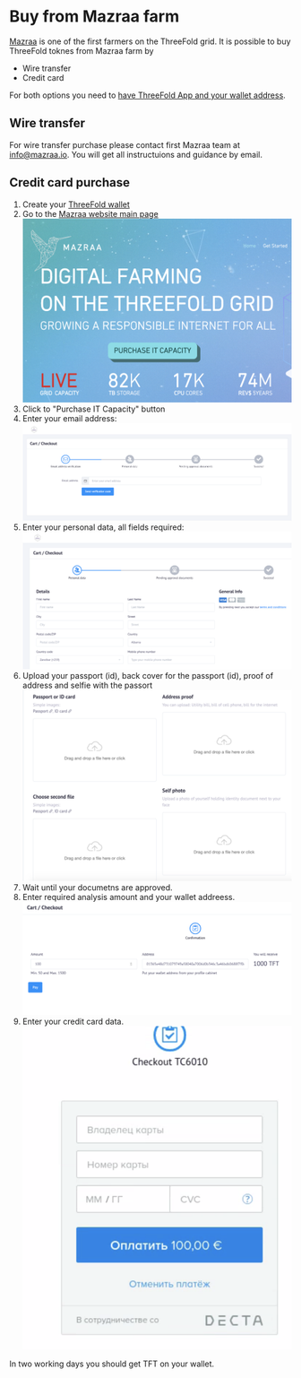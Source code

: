# Buy from Mazraa farm

[Mazraa](https://mazraa.io) is one of the first farmers on the ThreeFold grid. It is possible to buy ThreeFold toknes from Mazraa farm by 
* Wire transfer
* Credit card

For both options you need to [have ThreeFold App and your wallet address](https://threefoldfoundation.github.io/info_tokens/#/threefold_app).

## Wire transfer 

For wire transfer purchase please contact first Mazraa team at info@mazraa.io. 
You will get all instructuions and guidance by email.

## Credit card purchase

1. Create your [ThreeFold wallet](https://threefoldfoundation.github.io/info_tokens/#/threefold_app)
2. Go to the [Mazraa website main page](https://mazraa.io)
![Mazraa-mainpage](../img/mazraa-mainpage.png)
3. Click to "Purchase IT Capacity" button
4. Enter your email address:
![Email address](../img/mazraa-email.png)
5. Enter your personal data, all fields required:
![mazraa-identification](../img/mazraa-identification.png)
6. Upload your passport (id), back cover for the passport (id), proof of address and selfie with the passort
![mazraa-documents](../img/mazraa-documents.png)
7. Wait until your documetns are approved. 
8. Enter required analysis amount and your wallet addreess.
![mazraa-purchase](../img/mazraa-purchase.png)
9. Enter your credit card data.
![credit card](../img/mazraa-credit_card.png)

In two working days you should get TFT on your wallet.

